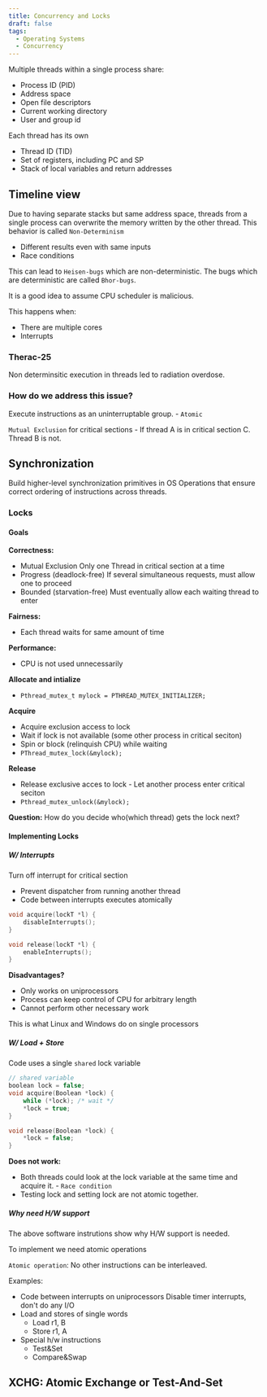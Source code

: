 ```yaml
---
title: Concurrency and Locks
draft: false
tags:
  - Operating Systems
  - Concurrency
---
```

Multiple threads within a single process share:
- Process ID (PID)
- Address space
- Open file descriptors
- Current working directory
- User and group id

Each thread has its own
- Thread ID (TID)
- Set of registers, including PC and SP
- Stack of local variables and return addresses

## Timeline view

Due to having separate stacks but same address space, threads from a single process can overwrite the memory written by the other thread.
This behavior is called `Non-Determinism`

- Different results even with same inputs
- Race conditions

This can lead to `Heisen-bugs` which are non-deterministic. The bugs which are deterministic are called `Bhor-bugs`.

It is a good idea to assume CPU scheduler is malicious.

This happens when:

- There are multiple cores
- Interrupts

### Therac-25
Non determinsitic execution in threads led to radiation overdose.

### How do we address this issue?

Execute instructions as an uninterruptable group. - `Atomic`

`Mutual Exclusion` for critical sections - If thread A is in critical section C. Thread B is not.

## Synchronization

Build higher-level synchronization primitives in OS
Operations that ensure correct ordering of instructions across threads.

### Locks

#### Goals

**Correctness:**

- Mutual Exclusion
    Only one Thread in critical section at a time
- Progress (deadlock-free)
    If several simultaneous requests, must allow one to proceed
- Bounded (starvation-free)
    Must eventually allow each waiting thread to enter

**Fairness:**
- Each thread waits for same amount of time

**Performance:**
- CPU is not used unnecessarily

**Allocate and intialize**

- `Pthread_mutex_t mylock = PTHREAD_MUTEX_INITIALIZER;`

**Acquire**

- Acquire exclusion access to lock
- Wait if lock is not available (some other process in critical seciton)
- Spin or block (relinquish CPU) while waiting
- `PThread_mutex_lock(&mylock);`

**Release**

- Release exclusive acces to lock - Let another process enter critical seciton
- `Pthread_mutex_unlock(&mylock);`

**Question:** How do you decide who(which thread) gets the lock next?

#### Implementing Locks

##### W/ Interrupts

Turn off interrupt for critical section

- Prevent dispatcher from running another thread
- Code between interrupts executes atomically

```c
void acquire(lockT *l) {
    disableInterrupts();
}
```

```c
void release(lockT *l) {
    enableInterrupts();
}
```

**Disadvantages?**
- Only works on uniprocessors
- Process can keep control of CPU for arbitrary length
- Cannot perform other necessary work

This is what Linux and Windows do on single processors

##### W/ Load + Store

Code uses a single `shared` lock variable

```c
// shared variable
boolean lock = false;
void acquire(Boolean *lock) {
    while (*lock); /* wait */ 
    *lock = true;
}
```

```c
void release(Boolean *lock) {
    *lock = false;
}
```

**Does not work:**
- Both threads could look at the lock variable at the same time and acquire it. - `Race condition`
- Testing lock and setting lock are not atomic together.

##### Why need H/W support
The above software instrutions show why H/W support is needed.

To implement we need atomic operations

`Atomic operation`: No other instructions can be interleaved.

Examples:

- Code between interrupts on uniprocessors
    Disable timer interrupts, don't do any I/O
- Load and stores of single words
    - Load r1, B
    - Store r1, A
- Special h/w instructions
    - Test&Set
    - Compare&Swap

## XCHG: Atomic Exchange or Test-And-Set

